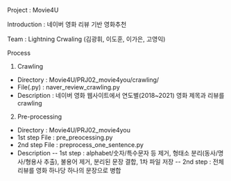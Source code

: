 Project : Movie4U

Introduction : 네이버 영화 리뷰 기반 영화추천

Team : Lightning Crwaling (김광휘, 이도훈, 이가은, 고영익)

Process
 1. Crawling
  - Directory : Movie4U/PRJ02_movie4you/crawling/
  - File(.py) : naver_review_crawling.py
  - Description : 네이버 영화 웹사이트에서 연도별(2018~2021) 영화 제목과 리뷰를 crawling
 
 2. Pre-processing
  - Directory : Movie4U/PRJ02_movie4you
  - 1st step File : pre_preocessing.py
  - 2nd step File : preprocess_one_sentence.py
  - Description 
    -- 1st step : alphabet/숫자/특수문자 등 제거, 형태소 분리(동사/명사/형용사 추출), 
                불용어 제거, 분리된 문장 결합, 1차 파일 저장
    -- 2nd step : 전체 리뷰를 영화 하나당 하나의 문장으로 병합
